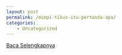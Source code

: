 ```yaml
---
layout: post
permalink: /mimpi-tikus-itu-pertanda-apa/
categories:
    - Uncategorized
---
```


[Baca Selengkapnya](/01)
